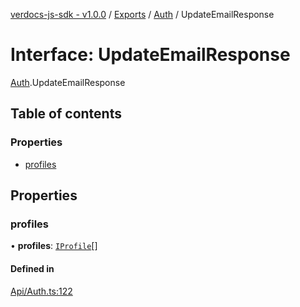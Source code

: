 [verdocs-js-sdk - v1.0.0](../README.md) / [Exports](../modules.md) / [Auth](../modules/Auth.md) / UpdateEmailResponse

# Interface: UpdateEmailResponse

[Auth](../modules/Auth.md).UpdateEmailResponse

## Table of contents

### Properties

- [profiles](Auth.UpdateEmailResponse.md#profiles)

## Properties

### profiles

• **profiles**: [`IProfile`](Profiles.IProfile.md)[]

#### Defined in

[Api/Auth.ts:122](https://github.com/Verdocs/js-sdk/blob/458266e/src/Api/Auth.ts#L122)
